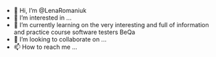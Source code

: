- 👋 Hi, I’m @LenaRomaniuk
- 👀 I’m interested in ...
- 🌱 I’m currently learning on the very interesting and full of information and practice course software testers BeQa
- 💞️ I’m looking to collaborate on ...
- 📫 How to reach me ...

<!---
LenaRomaniuk/LenaRomaniuk is a ✨ special ✨ repository because its `README.md` (this file) appears on your GitHub profile.
You can click the Preview link to take a look at your changes.
--->

